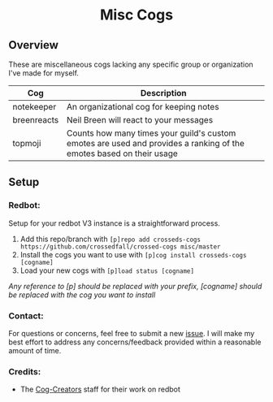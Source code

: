 <h1 align="center">Misc Cogs</h1>



## Overview

These are miscellaneous cogs lacking any specific group or organization I've made for myself. 

| Cog         | Description                                                  |
| ----------- | ------------------------------------------------------------ |
| notekeeper  | An organizational cog for keeping notes                      |
| breenreacts | Neil Breen will react to your messages                       |
| topmoji     | Counts how many times your guild's custom emotes are used and provides a ranking of the emotes based on their usage |

## Setup

### Redbot:

Setup for your redbot V3 instance is a straightforward process. 

1. Add this repo/branch with `[p]repo add crosseds-cogs https://github.com/crossedfall/crossed-cogs misc/master`
2. Install the cogs you want to use with `[p]cog install crosseds-cogs [cogname]`
3. Load your new cogs with `[p]load status [cogname]`

_Any reference to [p] should be replaced with your prefix, [cogname] should be replaced with the cog you want to install_

### Contact:

For questions or concerns, feel free to submit a new [issue](https://github.com/crossedfall/crossed-cogs/issues). I will make my best effort to address any concerns/feedback provided within a reasonable amount of time.

### Credits:

- The [Cog-Creators](https://github.com/Cog-Creators) staff for their work on redbot